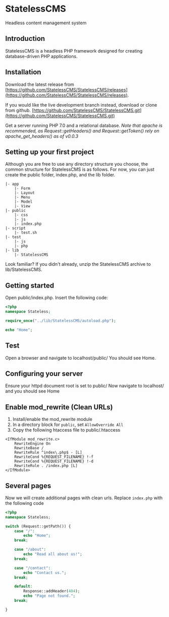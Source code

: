 # StatelessCMS
Headless content management system

## Introduction
StatelessCMS is a headless PHP framework designed for creating database-driven PHP applications.

## Installation
Download the latest release from [https://github.com/StatelessCMS/StatelessCMS/releases](https://github.com/StatelessCMS/StatelessCMS/releases).

If you would like the live development branch instead, download or clone from github.  [https://github.com/StatelessCMS/StatelessCMS.git](https://github.com/StatelessCMS/StatelessCMS.git)

Get a server running PHP 7.0 and a relational database.
*Note that apache is recommended, as Request::getHeaders() and Request::getToken() rely on apache_get_headers() as of v0.0.3*

## Setting up your first project
Although you are free to use any directory structure you choose, the common structure for StatelessCMS is as follows.  For now, you can just create the public folder, index.php, and the lib folder.

```
|- app
    |- Form
    |- Layout
    |- Menu
    |- Model
    |- View
|- public
    |- css
    |- js
    |- index.php
|- script
    |- test.sh
|- test
    |- js
    |- php
|- lib
    |- StatelessCMS

```

Look familiar?
If you didn't already, unzip the StatelessCMS archive to lib/StatelessCMS.

## Getting started
Open public/index.php.  Insert the following code:

```php
<?php
namespace Stateless;

require_once("../lib/StatelessCMS/autoload.php");

echo "Home";
```

## Test
Open a browser and navigate to localhost/public/
You should see Home.

## Configuring your server
Ensure your httpd document root is set to public/
Now navigate to localhost/ and you should see Home

## Enable mod_rewrite (Clean URLs)
1. Install/enable the mod_rewrite module
2. In a directory block for `public`, set `AllowOverride All`
3. Copy the following htaccess file to public/.htaccess

```
<IfModule mod_rewrite.c>
    RewriteEngine On
    RewriteBase /
    RewriteRule ^index\.php$ - [L]
    RewriteCond %{REQUEST_FILENAME} !-f
    RewriteCond %{REQUEST_FILENAME} !-d
    RewriteRule . /index.php [L]
</IfModule>
```

## Several pages
Now we will create additional pages with clean urls.  Replace `index.php` with the following code

```php
<?php
namespace Stateless;

switch (Request::getPath()) {
    case "/":
        echo "Home";
    break;

    case "/about":
        echo "Read all about us!";
    break;

    case "/contact":
        echo "Contact us.";
    break;

    default:
        Response::addHeader(404);
        echo "Page not found.";
    break;

}
```